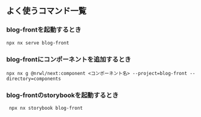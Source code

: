 ## よく使うコマンド一覧

### blog-frontを起動するとき

```
npx nx serve blog-front
```

### blog-frontにコンポーネントを追加するとき

```
npx nx g @nrwl/next:component <コンポーネント名> --project=blog-front --directory=components
```

### blog-frontのstorybookを起動するとき

```
 npx nx storybook blog-front
 ```